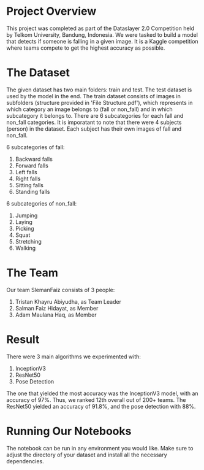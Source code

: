 # Project Overview
This project was completed as part of the Dataslayer 2.0 Competition held by Telkom University, Bandung, Indonesia. We were tasked to build a model that detects if someone is falling in a given image. It is a Kaggle competition where teams compete to get the highest accuracy as possible. 

# The Dataset
The given dataset has two main folders: train and test. The test dataset is used by the model in the end. The train dataset consists of images in subfolders (structure provided in 'File Structure.pdf'), which represents in which category an image belongs to (fall or non_fall) and in which subcategory it belongs to. There are 6 subcategories for each fall and non_fall categories. It is imporatant to note that there were 4 subjects (person) in the dataset. Each subject has their own images of fall and non_fall. 

6 subcategories of fall: 
1. Backward falls
2. Forward falls
3. Left falls
4. Right falls
5. Sitting falls
6. Standing falls

6 subcategories of non_fall: 
1. Jumping
2. Laying
3. Picking
4. Squat
5. Stretching
6. Walking

# The Team
Our team SlemanFaiz consists of 3 people: 
1. Tristan Khayru Abiyudha, as Team Leader
2. Salman Faiz Hidayat, as Member
3. Adam Maulana Haq, as Member

# Result
There were 3 main algorithms we experimented with: 
1. InceptionV3
2. ResNet50
3. Pose Detection 

The one that yielded the most accuracy was the InceptionV3 model, with an accuracy of 97%. Thus, we ranked 12th overall out of 200+ teams. The ResNet50 yielded an accuracy of 91.8%, and the pose detection with 88%. 

# Running Our Notebooks
The notebook can be run in any environment you would like. Make sure to adjust the directory of your dataset and install all the necessary dependencies. 
